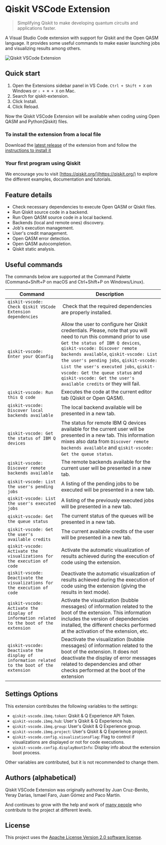 # Qiskit VSCode Extension

> Simplifying Qiskit to make developing quantum circuits and applications faster.

A Visual Studio Code extension with support for Qiskit and the Open QASM language. It provides some useful commands to make easier launching jobs and visualizing results among others.

![Qiskit VSCode Extension](https://github.ibm.com/IBMQuantum/qiskit-vscode/blob/master/docs/images/execute-sample.gif)

## Quick start

1. Open the Extensions sidebar panel in VS Code. `Ctrl + Shift + X` on Windows or `⇧ + ⌘ + X` on Mac.
2. Search for qiskit-extension.
3. Click Install.
4. Click Reload.

Now the Qiskit VSCode Extension will be available when coding using Open QASM and Python(Qiskit) files.

### To install the extension from a local file

Download the [latest release](https://github.ibm.com/IBMQuantum/qiskit-vscode/releases) of the extension from and follow the [instructions to install it](https://code.visualstudio.com/docs/editor/extension-gallery#_install-from-a-vsix)

### Your first program using Qiskit
We encourage you to visit [https://qiskit.org/](https://qiskit.org/) to explore the different examples, documentation and tutorials.

## Feature details

* Check necessary dependencies to execute Open QASM or Qiskit files.
* Run Qiskit source code in a backend.
* Run Open QASM source code in a local backend.
* Backends (local and remote ones) discovery.
* Job's execution management.
* User's credit management.
* Open QASM error detection.
* Open QASM autocompletion.
* Qiskit static analysis.

## Useful commands

The commands below are supported at the Command Palette (Command+Shift+P on macOS and Ctrl+Shift+P on Windows/Linux).

Command | Description
--- | ---
```qiskit-vscode: Check Qiskit VSCode Extension dependencies``` | Check that the required dependencies are properly installed.
```qiskit-vscode: Enter your QConfig``` | Allow the user to configure her Qiskit credentials. Please, note that you will need to run this command prior to use `Get the status of IBM Q devices`, `qiskit-vscode: Discover remote backends available`, `qiskit-vscode: List the user's pending jobs`, `qiskit-vscode: List the user's executed jobs`, `qiskit-vscode: Get the queue status` and `qiskit-vscode: Get the user's available credits` or they will fail.
```qiskit-vscode: Run this Q code``` | Executes the code at the current editor tab (Qiskit or Open QASM).
```qiskit-vscode: Discover local backends available``` | The local backend available will be presented in a new tab.
```qiskit-vscode: Get the status of IBM Q devices``` | The status for remote IBM Q devices available for the current user will be presented in a new tab. This information mixes also data from `Discover remote backends available` and `qiskit-vscode: Get the queue status`.
```qiskit-vscode: Discover remote backends available``` | The remote backends available for the current user will be presented in a new tab.
```qiskit-vscode: List the user's pending jobs``` | A listing of the pending jobs to be executed will be presented in a new tab.
```qiskit-vscode: List the user's executed jobs``` | A listing of the previously executed jobs will be presented in a new tab.
```qiskit-vscode: Get the queue status``` | The current status of the queues will be presented in a new tab.
```qiskit-vscode: Get the user's available credits``` | The current available credits of the user will be presented in a new tab.
```qiskit-vscode: Activate the visualizations for the execution of code``` | Activate the automatic visualization of results achieved during the execution of code using the extension.
```qiskit-vscode: Deactivate the visualizations for the execution of code``` | Deactivate the automatic visualization of results achieved during the execution of code using the extension (giving the results in text mode).
```qiskit-vscode: Activate the display of information related to the boot of the extension``` | Activate the visualization (bubble messages) of information related to the boot of the extension. This information includes the version of dependencies installed, the different checks performed at the activation of the extension, etc.
```qiskit-vscode: Deactivate the display of information related to the boot of the extension``` | Deactivate the visualization (bubble messages) of information related to the boot of the extension. It does not deactivate the display of error messages related to dependencies and other checks performed at the boot of the extension

## Settings Options

This extension contributes the following variables to the settings:

  * `qiskit-vscode.ibmq.token`: Qiskit & Q Experience API Token.
  * `qiskit-vscode.ibmq.hub`: User's Qiskit & Q Experience hub.
  * `qiskit-vscode.ibmq.group`: User's Qiskit & Q Experience group.
  * `qiskit-vscode.ibmq.project`: User's Qiskit & Q Experience project.
  * `qiskit-vscode.config.visualizationsFlag`: Flag to control if visualizations are displayed or not for code executions.
  * `qiskit-vscode.config.displayBootInfo`: Display info about the extension boot process.

Other variables are contributed, but it is not recommended to change them.

## Authors (alphabetical)

Qiskit VSCode Extension was originally authored by Juan Cruz-Benito, Yeray Darias, Ismael Faro, Juan Gómez and Paco Martín.

And continues to grow with the help and work of [many people](https://github.ibm.com/IBMQuantum/qiskit-vscode/graphs/contributors) who contribute to the project at different levels.

## License
This project uses the [Apache License Version 2.0 software license](https://www.apache.org/licenses/LICENSE-2.0).
